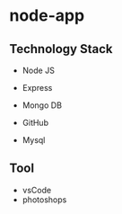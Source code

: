 # node-app

## Technology Stack 

  - Node JS

  - Express

  - Mongo DB

  - GitHub

  - Mysql

## Tool
  - vsCode
  - photoshops
